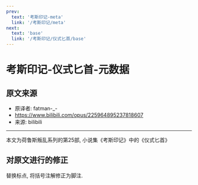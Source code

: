 ```yaml
---
prev:
  text: '考斯印记-meta'
  link: '/考斯印记/meta'
next:
  text: 'base'
  link: '/考斯印记/仪式匕首/base'
---
```


# 考斯印记-仪式匕首-元数据

## 原文来源

+ 原译者: fatman-_-
+ <https://www.bilibili.com/opus/225964895237818607>
+ 来源: bilibili

--------

本文为荷鲁斯叛乱系列的第25部, 小说集《考斯印记》中的《仪式匕首》

## 对原文进行的修正

替换标点, 将括号注解修正为脚注.
